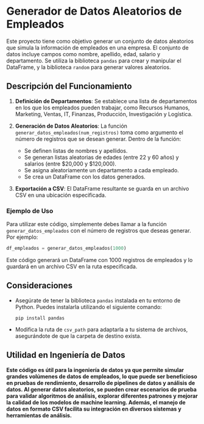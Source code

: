 # Generador de Datos Aleatorios de Empleados

Este proyecto tiene como objetivo generar un conjunto de datos aleatorios que simula la información de empleados en una empresa. El conjunto de datos incluye campos como nombre, apellido, edad, salario y departamento. Se utiliza la biblioteca `pandas` para crear y manipular el DataFrame, y la biblioteca `random` para generar valores aleatorios.

## Descripción del Funcionamiento

1. **Definición de Departamentos**: Se establece una lista de departamentos en los que los empleados pueden trabajar, como Recursos Humanos, Marketing, Ventas, IT, Finanzas, Producción, Investigación y Logística.

2. **Generación de Datos Aleatorios**: La función `generar_datos_empleados(num_registros)` toma como argumento el número de registros que se desean generar. Dentro de la función:
   - Se definen listas de nombres y apellidos.
   - Se generan listas aleatorias de edades (entre 22 y 60 años) y salarios (entre $20,000 y $120,000).
   - Se asigna aleatoriamente un departamento a cada empleado.
   - Se crea un DataFrame con los datos generados.

3. **Exportación a CSV**: El DataFrame resultante se guarda en un archivo CSV en una ubicación especificada.

### Ejemplo de Uso

Para utilizar este código, simplemente debes llamar a la función `generar_datos_empleados` con el número de registros que deseas generar. Por ejemplo:

```python
df_empleados = generar_datos_empleados(1000)
```

Este código generará un DataFrame con 1000 registros de empleados y lo guardará en un archivo CSV en la ruta especificada.

## Consideraciones

- Asegúrate de tener la biblioteca `pandas` instalada en tu entorno de Python. Puedes instalarla utilizando el siguiente comando:

  ```
  pip install pandas
  ```

- Modifica la ruta de `csv_path` para adaptarla a tu sistema de archivos, asegurándote de que la carpeta de destino exista.

## **Utilidad en Ingeniería de Datos**

**Este código es útil para la ingeniería de datos ya que permite simular grandes volúmenes de datos de empleados, lo que puede ser beneficioso en pruebas de rendimiento, desarrollo de pipelines de datos y análisis de datos. Al generar datos aleatorios, se pueden crear escenarios de prueba para validar algoritmos de análisis, explorar diferentes patrones y mejorar la calidad de los modelos de machine learning. Además, el manejo de datos en formato CSV facilita su integración en diversos sistemas y herramientas de análisis.**
